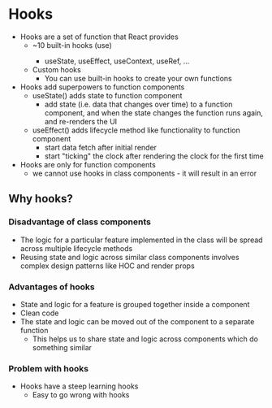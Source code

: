 # Hooks
- Hooks are a set of function that React provides
    - ~10 built-in hooks (use<Hook>)
        - useState, useEffect, useContext, useRef, ...
    - Custom hooks
        - You can use built-in hooks to create your own functions
- Hooks add superpowers to function components
    - useState() adds state to function component
        - add state (i.e. data that changes over time) to a function component, and when the state changes the function runs again, and re-renders the UI
    - useEffect() adds lifecycle method like functionality to function component
        - start data fetch after initial render
        - start "ticking" the clock after rendering the clock for the first time
- Hooks are only for function components
    - we cannot use hooks in class components - it will result in an error


## Why hooks?

### Disadvantage of class components
- The logic for a particular feature implemented in the class will be spread across multiple lifecycle methods
- Reusing state and logic across similar class components involves complex design patterns like HOC and render props

### Advantages of hooks
- State and logic for a feature is grouped together inside a component
- Clean code
- The state and logic can be moved out of the component to a separate function
    - This helps us to share state and logic across components which do something similar

### Problem with hooks
- Hooks have a steep learning hooks
    - Easy to go wrong with hooks